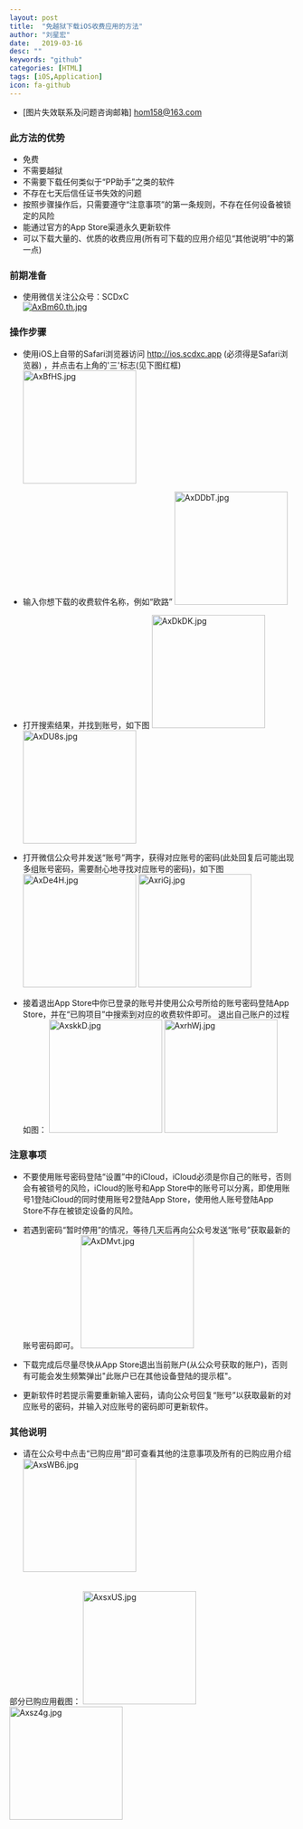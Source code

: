 ```yaml
---
layout: post
title:  "免越狱下载iOS收费应用的方法"
author: "刘星宏"
date:   2019-03-16
desc: ""
keywords: "github"
categories: [HTML]
tags: [iOS,Application]
icon: fa-github
---
```


* [图片失效联系及问题咨询邮箱] hom158@163.com  


### 此方法的优势

* 免费
* 不需要越狱
* 不需要下载任何类似于“PP助手”之类的软件
* 不存在七天后信任证书失效的问题
* 按照步骤操作后，只需要遵守“注意事项”的第一条规则，不存在任何设备被锁定的风险
* 能通过官方的App Store渠道永久更新软件
* 可以下载大量的、优质的收费应用(所有可下载的应用介绍见“其他说明”中的第一点)

### 前期准备

* 使用微信关注公众号：SCDxC  
[![AxBm60.th.jpg](https://s2.ax1x.com/2019/04/16/AxBm60.th.jpg)](https://imgchr.com/i/AxBm60)  

### 操作步骤
* 使用iOS上自带的Safari浏览器访问 http://ios.scdxc.app (必须得是Safari浏览器) ，并点击右上角的'三'标志(见下图红框)
<a href="https://imgchr.com/i/AxBfHS"><img src="https://s2.ax1x.com/2019/04/16/AxBfHS.jpg" alt="AxBfHS.jpg" width="200" hegiht="30" border="0" /></a>

* 输入你想下载的收费软件名称，例如“欧路”
<a href="https://imgchr.com/i/AxDDbT"><img src="https://s2.ax1x.com/2019/04/16/AxDDbT.jpg" alt="AxDDbT.jpg" width="200" hegiht="30" border="0" /></a>

* 打开搜索结果，并找到账号，如下图
<a href="https://imgchr.com/i/AxDkDK"><img src="https://s2.ax1x.com/2019/04/16/AxDkDK.jpg" alt="AxDkDK.jpg" width="200" hegiht="30"  border="0" /></a>
<a href="https://imgchr.com/i/AxDU8s"><img src="https://s2.ax1x.com/2019/04/16/AxDU8s.jpg" alt="AxDU8s.jpg" width="200" hegiht="30" border="0" /></a>

* 打开微信公众号并发送“账号”两字，获得对应账号的密码(此处回复后可能出现多组账号密码，需要耐心地寻找对应账号的密码)，如下图
<a href="https://imgchr.com/i/AxDe4H"><img src="https://s2.ax1x.com/2019/04/16/AxDe4H.jpg" alt="AxDe4H.jpg" width="200" hegiht="30" border="0" /></a>
<a href="https://imgchr.com/i/AxriGj"><img src="https://s2.ax1x.com/2019/04/16/AxriGj.jpg" alt="AxriGj.jpg" width="200" hegiht="30" border="0" /></a>

* 接着退出App Store中你已登录的账号并使用公众号所给的账号密码登陆App Store，并在“已购项目”中搜索到对应的收费软件即可。
退出自己账户的过程如图：
<a href="https://imgchr.com/i/AxskkD"><img src="https://s2.ax1x.com/2019/04/16/AxskkD.jpg" alt="AxskkD.jpg" width="200" hegiht="30" border="0" /></a>
<a href="https://imgchr.com/i/AxrhWj"><img src="https://s2.ax1x.com/2019/04/16/AxrhWj.jpg" alt="AxrhWj.jpg" width="200" hegiht="30" border="0" /></a>

### 注意事项
* 不要使用账号密码登陆“设置”中的iCloud，iCloud必须是你自己的账号，否则会有被锁号的风险，iCloud的账号和App Store中的账号可以分离，即使用账号1登陆iCloud的同时使用账号2登陆App Store，使用他人账号登陆App Store不存在被锁定设备的风险。
* 若遇到密码“暂时停用”的情况，等待几天后再向公众号发送“账号”获取最新的账号密码即可。
<a href="https://imgchr.com/i/AxDMvt"><img src="https://s2.ax1x.com/2019/04/16/AxDMvt.jpg" alt="AxDMvt.jpg" width="200" hegiht="30" border="0" /></a>

* 下载完成后尽量尽快从App Store退出当前账户(从公众号获取的账户)，否则有可能会发生频繁弹出"此账户已在其他设备登陆的提示框"。
* 更新软件时若提示需要重新输入密码，请向公众号回复“账号”以获取最新的对应账号的密码，并输入对应账号的密码即可更新软件。

### 其他说明
* 请在公众号中点击“已购应用”即可查看其他的注意事项及所有的已购应用介绍
<a href="https://imgchr.com/i/AxsWB6"><img src="https://s2.ax1x.com/2019/04/16/AxsWB6.jpg" alt="AxsWB6.jpg" width="200" hegiht="30" border="0" /></a>
<br>
部分已购应用截图：
<a href="https://imgchr.com/i/AxsxUS"><img src="https://s2.ax1x.com/2019/04/16/AxsxUS.jpg" alt="AxsxUS.jpg" width="200" hegiht="30" border="0" /></a>
<a href="https://imgchr.com/i/Axsz4g"><img src="https://s2.ax1x.com/2019/04/16/Axsz4g.jpg" alt="Axsz4g.jpg" width="200" hegiht="30" border="0" /></a>